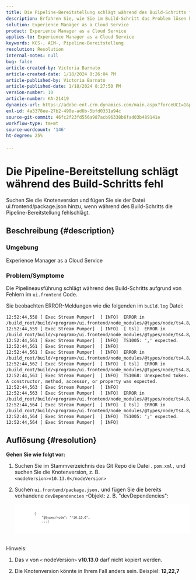 ```yaml
---
title: Die Pipeline-Bereitstellung schlägt während des Build-Schritts fehl
description: Erfahren Sie, wie Sie im Build-Schritt das Problem lösen können, bei dem die Pipeline-Bereitstellung fehlschlägt.
solution: Experience Manager as a Cloud Service
product: Experience Manager as a Cloud Service
applies-to: Experience Manager as a Cloud Service
keywords: KCS-, AEM-, Pipeline-Bereitstellung
resolution: Resolution
internal-notes: null
bug: false
article-created-by: Victoria Barnato
article-created-date: 1/18/2024 8:26:04 PM
article-published-by: Victoria Barnato
article-published-date: 1/18/2024 8:27:50 PM
version-number: 10
article-number: KA-21419
dynamics-url: https://adobe-ent.crm.dynamics.com/main.aspx?forceUCI=1&pagetype=entityrecord&etn=knowledgearticle&id=15fe1acb-3fb6-ee11-a569-6045bd006b25
exl-id: 4a3378ee-27b2-490e-ad6b-5bfd0331a94c
source-git-commit: 46fc2f23fd556a987acb96338b6fad03b489141e
workflow-type: tm+mt
source-wordcount: '146'
ht-degree: 25%

---
```


# Die Pipeline-Bereitstellung schlägt während des Build-Schritts fehl


Suchen Sie die Knotenversion und fügen Sie sie der Datei ui.frontend/package.json hinzu, wenn während des Build-Schritts die Pipeline-Bereitstellung fehlschlägt.

## Beschreibung {#description}


### <b>Umgebung</b>

Experience Manager as a Cloud Service



### <b>Problem/Symptome</b>

Die Pipelineausführung schlägt während des Build-Schritts aufgrund von Fehlern im `ui.frontend` Code.

Sie beobachten ERROR-Meldungen wie die folgenden im `build.log` Datei:




```
12:52:44,558 [ Exec Stream Pumper]  [ INFO]  ERROR in /build_root/build/<program>/ui.frontend/node_modules/@types/node/ts4.8/util.d.ts
12:52:44,559 [ Exec Stream Pumper]  [ INFO]  [ tsl]  ERROR in /build_root/build/<program>/ui.frontend/node_modules/@types/node/ts4.8/util.d.ts(1485,42)
12:52:44,561 [ Exec Stream Pumper]  [ INFO]  TS1005: ',' expected.
12:52:44,561 [ Exec Stream Pumper]  [ INFO] 
12:52:44,561 [ Exec Stream Pumper]  [ INFO]  ERROR in /build_root/build/<program>/ui.frontend/node_modules/@types/node/ts4.8/util.d.ts
12:52:44,562 [ Exec Stream Pumper]  [ INFO]  [ tsl]  ERROR in /build_root/build/<program>/ui.frontend/node_modules/@types/node/ts4.8/util.d.ts(1485,44)
12:52:44,563 [ Exec Stream Pumper]  [ INFO]  TS1068: Unexpected token. A constructor, method, accessor, or property was expected.
12:52:44,563 [ Exec Stream Pumper]  [ INFO] 
12:52:44,563 [ Exec Stream Pumper]  [ INFO]  ERROR in /build_root/build/<program>/ui.frontend/node_modules/@types/node/ts4.8/util.d.ts
12:52:44,564 [ Exec Stream Pumper]  [ INFO]  [ tsl]  ERROR in /build_root/build/<program>/ui.frontend/node_modules/@types/node/ts4.8/util.d.ts(1485,57)
12:52:44,564 [ Exec Stream Pumper]  [ INFO]  TS1005: ';' expected.
12:52:44,564 [ Exec Stream Pumper]  [ INFO]
```



## Auflösung {#resolution}

<b>Gehen Sie wie folgt vor:</b>
1. Suchen Sie im Stammverzeichnis des Git Repo die Datei . `pom.xml,` und suchen Sie die Knotenversion, z. B. `<nodeVersion>v10.13.0</nodeVersion>`


2. Suchen `ui.frontend/package.json,` und fügen Sie die bereits vorhandene `devDependencies` -Objekt: z. B. &quot;devDependencies&quot;:

   ![](assets/007186ff-51eb-ed11-a7c6-6045bd006e5a.png)



<br>Hinweis:<br>


1. Das v von `<` nodeVersion`>` <b>v10.13.0</b> darf nicht kopiert werden.


2. Die Knotenversion könnte in Ihrem Fall anders sein. Beispiel: <b>12,22,7</b>
